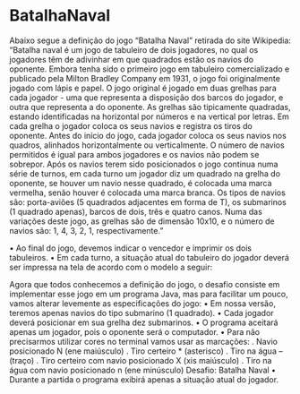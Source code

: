 # BatalhaNaval

<p>Abaixo segue a definição do jogo “Batalha Naval” retirada do site Wikipedia:
“Batalha naval é um jogo de tabuleiro de dois jogadores, no qual os jogadores
têm de adivinhar em que quadrados estão os navios do oponente. Embora
tenha sido o primeiro jogo em tabuleiro comercializado e publicado pela Milton
Bradley Company em 1931, o jogo foi originalmente jogado com lápis e papel.
O jogo original é jogado em duas grelhas para cada jogador - uma que
representa a disposição dos barcos do jogador, e outra que representa a do
oponente. As grelhas são tipicamente quadradas, estando identificadas na
horizontal por números e na vertical por letras. Em cada grelha o jogador
coloca os seus navios e registra os tiros do oponente.
Antes do início do jogo, cada jogador coloca os seus navios nos quadros,
alinhados horizontalmente ou verticalmente. O número de navios permitidos é
igual para ambos jogadores e os navios não podem se sobrepor.
Após os navios terem sido posicionados o jogo continua numa série de turnos,
em cada turno um jogador diz um quadrado na grelha do oponente, se houver
um navio nesse quadrado, é colocada uma marca vermelha, senão houver é
colocada uma marca branca.
Os tipos de navios são: porta-aviões (5 quadrados adjacentes em forma de T),
os submarinos (1 quadrado apenas), barcos de dois, três e quatro canos.
Numa das variações deste jogo, as grelhas são de dimensão 10x10, e o
número de navios são: 1, 4, 3, 2, 1, respectivamente.”</p>
• Ao final do jogo, devemos indicar o vencedor e imprimir os dois
tabuleiros.
• Em cada turno, a situação atual do tabuleiro do jogador deverá ser
impressa na tela de acordo com o modelo a seguir:

Agora que todos conhecemos a definição do jogo, o desafio consiste em
implementar esse jogo em um programa Java, mas para facilitar um pouco,
vamos alterar levemente as especificações do jogo:
• Em nossa versão, teremos apenas navios do tipo submarino (1 quadrado).
• Cada jogador deverá posicionar em sua grelha dez submarinos.
• O programa aceitará apenas um jogador, pois o oponente será o computador.
• Para não precisarmos utilizar cores no terminal vamos usar as marcações:
. Navio posicionado N (ene maiúsculo)
. Tiro certeiro * (asterisco)
. Tiro na água – (traço)
. Tiro certeiro com navio posicionado X (xis maiúsculo)
. Tiro na água com navio posicionado n (ene minúsculo)
Desafio: Batalha Naval
• Durante a partida o programa exibirá apenas a situação atual do jogador.
